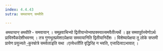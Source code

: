 ```yaml
---
index: 4.4.43
sutra: समवायान् समवैति

---
```

_समवायान् समवैति_ - समवायान् । समूहवाचिभ्यो द्वितीयान्तेभ्यष्ठक्स्यात्समवैतीत्यर्थे । इह समवपूर्वस्येणोऽर्थः प्राविश्यैकदेशीभवनम् । तत्र गुणभूतप्रवेशाऽपेक्षया समवायानिति द्वितीयानिर्देशः । विशेष्यापेक्षया तु लोके सप्तमी प्रायेण प्रयुज्यते -॒कुरुक्षेत्रे समवेताः॑इति यथा ।एत्येधती॑ति वृद्धिरिह न भवति, एजादित्वाऽभावात् ।
